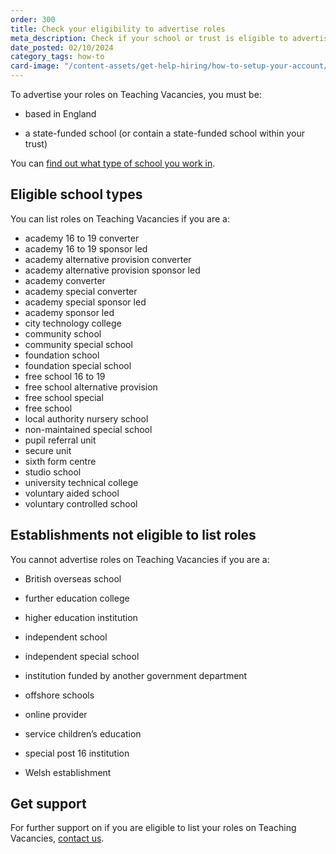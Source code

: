 ```yaml
---
order: 300
title: Check your eligibility to advertise roles
meta_description: Check if your school or trust is eligible to advertise roles on Teaching Vacancies.
date_posted: 02/10/2024
category_tags: how-to
card-image: "/content-assets/get-help-hiring/how-to-setup-your-account/check-your-eligibility.png"
---
```



To advertise your roles on Teaching Vacancies, you must be:

* based in England

* a state-funded school (or contain a state-funded school within your trust)


You can [find out what type of school you work in](https://get-information-schools.service.gov.uk/). 

## Eligible school types

You can list roles on Teaching Vacancies if you are a:

* academy 16 to 19 converter
* academy 16 to 19 sponsor led
* academy alternative provision converter
* academy alternative provision sponsor led
* academy converter
* academy special converter
* academy special sponsor led
* academy sponsor led
* city technology college
* community school
* community special school
* foundation school
* foundation special school
* free school 16 to 19
* free school alternative provision
* free school special
* free school
* local authority nursery school
* non-maintained special school
* pupil referral unit
* secure unit
* sixth form centre
* studio school
* university technical college
* voluntary aided school
* voluntary controlled school

## Establishments not eligible to list roles

You cannot advertise roles on Teaching Vacancies if you are a:

* British overseas school

* further education college

* higher education institution

* independent school

* independent special school

* institution funded by another government department

* offshore schools

* online provider

* service children’s education

* special post 16 institution

* Welsh establishment

## Get support

For further support on if you are eligible to list your roles on Teaching Vacancies, [contact us](https://teaching-vacancies.service.gov.uk/support_request/new). 
